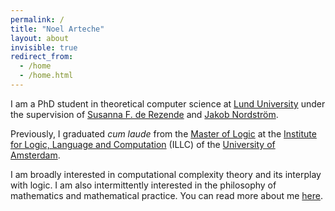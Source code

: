 ```yaml
---
permalink: /
title: "Noel Arteche"
layout: about
invisible: true
redirect_from: 
  - /home
  - /home.html
---
```


I am a PhD student in theoretical computer science at [Lund University](https://www.lunduniversity.lu.se/) under the supervision of [Susanna F. de Rezende](https://derezende.github.io/index.html) and [Jakob Nordström](https://jakobnordstrom.github.io/).

Previously, I graduated _cum laude_ from the [Master of Logic](https://msclogic.illc.uva.nl/) at the [Institute for Logic, Language and Computation](https://www.illc.uva.nl/) (ILLC) of the [University of Amsterdam](https://www.uva.nl/en).

I am broadly interested in computational complexity theory and its interplay with logic. I am also intermittently interested in the philosophy of mathematics and mathematical practice. You can read more about me [here](https://narteche.github.io/about).
